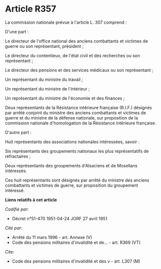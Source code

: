 # Article R357

La commission nationale prévue à l'article L. 307 comprend :

D'une part :

Le directeur de l'office national des anciens combattants et victimes de guerre ou son représentant, président ;

Le directeur du contentieux, de l'état civil et des recherches ou son représentant ;

Le directeur des pensions et des services médicaux ou son représentant ;

Un représentant du ministre du travail ;

Un représentant du ministre de l'intérieur ;

Un représentant du ministre de l'économie et des finances ;

Deux représentants de la Résistance intérieure française (R.I.F.) désignés par arrêté conjoint du ministre des anciens
combattants et victimes de guerre et du ministre de la défense nationale, sur proposition de la commission nationale
d'homologation de la Résistance intérieure française.

D'autre part :

Huit représentants des associations nationales intéressées, savoir :

Six représentants des groupements nationaux les plus représentatifs de réfractaires ;

Deux représentants des groupements d'Alsaciens et de Mosellans intéressés.

Ces huit représentants sont désignés par arrêté du ministre des anciens combattants et victimes de guerre, sur proposition du
groupement intéressé.

**Liens relatifs à cet article**

_Codifié par_:

  - Décret n°51-470 1951-04-24 JORF 27 avril 1951

_Cité par_:

  - Arrêté du 11 mars 1996 - art. Annexe (V)
  - Code des pensions militaires d'invalidité et de... - art. R369 (VT)

_Cite_:

  - Code des pensions militaires d'invalidité et des v - art. L307 (M)
